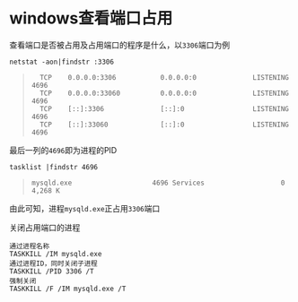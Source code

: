 # windows查看端口占用

查看端口是否被占用及占用端口的程序是什么，以`3306`端口为例

```batch
netstat -aon|findstr :3306
```

> ```text
>   TCP    0.0.0.0:3306           0.0.0.0:0              LISTENING       4696
>   TCP    0.0.0.0:33060          0.0.0.0:0              LISTENING       4696
>   TCP    [::]:3306              [::]:0                 LISTENING       4696
>   TCP    [::]:33060             [::]:0                 LISTENING       4696
> ```

最后一列的`4696`即为进程的PID

```batch
tasklist |findstr 4696
```

> ```text
> mysqld.exe                    4696 Services                   0      4,268 K
> ```

由此可知，进程`mysqld.exe`正占用`3306`端口

关闭占用端口的进程

```batch
通过进程名称
TASKKILL /IM mysqld.exe
通过进程ID，同时关闭子进程
TASKKILL /PID 3306 /T
强制关闭
TASKKILL /F /IM mysqld.exe /T
```
